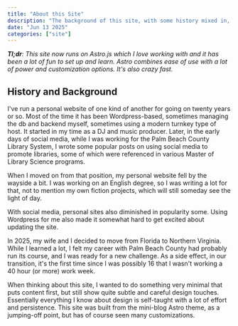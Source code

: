 ```yaml
---
title: "About this Site"
description: "The background of this site, with some history mixed in, and some details about the latest update to Astro.js."
date: "Jun 13 2025"
categories: ["site"]
---
```


_**Tl;dr**: This site now runs on Astro.js which I love working with and it has been a lot of fun to set up and learn. Astro combines ease of use with a lot of power and customization options. It's also crazy fast._

## History and Background

I've run a personal website of one kind of another for going on twenty years or so. Most of the time it has been Wordpress-based, sometimes managing the db and backend myself, sometimes using a modern turnkey type of host. It started in my time as a DJ and music producer. Later, in the early days of social media, while I was working for the Palm Beach County Library System, I wrote some popular posts on using social media to promote libraries, some of which were referenced in various Master of Library Science programs.

When I moved on from that position, my personal website fell by the wayside a bit. I was working on an English degree, so I was writing a lot for that, not to mention my own fiction projects, which will still someday see the light of day.

With social media, personal sites also diminished in popularity some. Using Wordpress for me also made it somewhat hard to get excited about updating the site.

In 2025, my wife and I decided to move from Florida to Northern Virginia. While I learned a lot, I felt my career with Palm Beach County had probably run its course, and I was ready for a new challenge. As a side effect, in our transition, it's the first time since I was possibly 16 that I wasn't working a 40 hour (or more) work week.

When thinking about this site, I wanted to do something very minimal that puts content first, but still show quite subtle and careful design touches. Essentially everything I know about design is self-taught with a lot of effort and persistence. This site was built from the mini-blog Astro theme, as a jumping-off point, but has of course seen many customizations.
